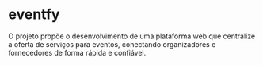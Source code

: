 # eventfy
O projeto propõe o desenvolvimento de uma plataforma web que centralize a oferta de serviços para eventos, conectando organizadores e fornecedores de forma rápida e confiável.
